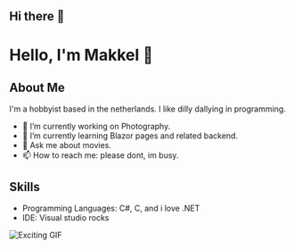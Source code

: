 ## Hi there 👋

# Hello, I'm Makkel 👋

## About Me
I'm a hobbyist based in the netherlands. I like dilly dallying in programming. 

- 🔭 I’m currently working on Photography.
- 🌱 I’m currently learning Blazor pages and related backend.
- 💬 Ask me about movies.
- 📫 How to reach me: please dont, im busy.

## Skills
- Programming Languages: C#, C, and i love .NET
- IDE: Visual studio rocks

![Exciting GIF](https://c.tenor.com/KO80NCIjQAUAAAAd/tenor.gif)
